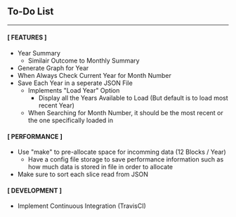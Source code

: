 ## To-Do List
---

#### [ FEATURES ]
- Year Summary
    - Similair Outcome to Monthly Summary
- Generate Graph for Year
- When Always Check Current Year for Month Number
- Save Each Year in a seperate JSON File
    - Implements "Load Year" Option
        - Display all the Years Available to Load (But default is to load most recent Year)
    - When Searching for Month Number, it should be the most recent or the one specifically loaded in

#### [ PERFORMANCE ]
- Use "make" to pre-allocate space for incomming data (12 Blocks / Year)
    - Have a config file storage to save performance information such as how much data is stored in file in order to allocate
- Make sure to sort each slice read from JSON

#### [ DEVELOPMENT ]
- Implement Continuous Integration (TravisCI)
